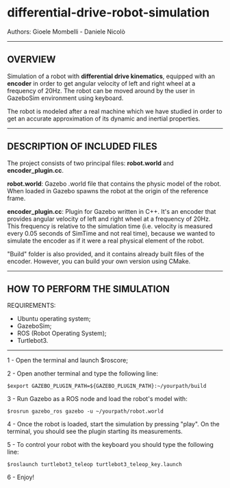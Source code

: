 # differential-drive-robot-simulation

Authors: Gioele Mombelli - Daniele Nicolò

--------
OVERVIEW
--------

Simulation of a robot with **differential drive kinematics**, equipped with an **encoder** in order to get angular velocity of left and right wheel at a frequency of 20Hz. The robot can be moved around by the user in GazeboSim environment using keyboard.

The robot is modeled after a real machine which we have studied in order to get an accurate approximation of its dynamic and inertial properties.

-----------------------------------
DESCRIPTION OF INCLUDED FILES
-----------------------------------

The project consists of two principal files: **robot.world** and **encoder_plugin.cc**.

**robot.world**: Gazebo .world file that contains the physic model of the robot. When loaded in Gazebo spawns the robot at the origin of the reference frame.

**encoder_plugin.cc**: Plugin for Gazebo written in C++. It's an encoder that provides angular velocity of left and right wheel at a frequency of 20Hz. This frequency is relative to the simulation time (i.e. velocity is measured every 0.05 seconds of SimTime and not real time), because we wanted to simulate the encoder as if it were a real physical element of the robot.

"Build" folder is also provided, and it contains already built files of the encoder. However, you can build your own version using CMake.

----------------
HOW TO PERFORM THE SIMULATION
---------------

REQUIREMENTS:

- Ubuntu operating system;
- GazeboSim;
- ROS (Robot Operating System);
- Turtlebot3.

------

1 - Open the terminal and launch $roscore;

2 - Open another terminal and type the following line:

`$export GAZEBO_PLUGIN_PATH=${GAZEBO_PLUGIN_PATH}:~/yourpath/build`

3 - Run Gazebo as a ROS node and load the robot's model with:

`$rosrun gazebo_ros gazebo -u ~/yourpath/robot.world`

4 - Once the robot is loaded, start the simulation by pressing "play". On the terminal, you should see the plugin starting its measurements.

5 - To control your robot with the keyboard you should type the following line:

`$roslaunch turtlebot3_teleop turtlebot3_teleop_key.launch`

6 - Enjoy!


